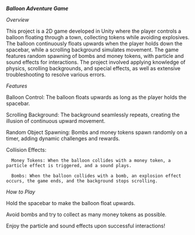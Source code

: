 ***Balloon Adventure Game***

*Overview*

  This project is a 2D game developed in Unity where the player controls a balloon floating through a town, collecting tokens while avoiding explosives. The balloon continuously floats upwards when the player holds down the spacebar, while a scrolling background simulates   movement. The game features random spawning of bombs and money tokens, with particle and sound effects for interactions. The project involved applying knowledge of physics, scrolling backgrounds, and special effects, as well as extensive troubleshooting to resolve         various errors.

*Features*

  Balloon Control: The balloon floats upwards as long as the player holds the spacebar.
  
  Scrolling Background: The background seamlessly repeats, creating the illusion of continuous upward movement.
  
  Random Object Spawning: Bombs and money tokens spawn randomly on a timer, adding dynamic challenges and rewards.
  
  Collision Effects:
  
      Money Tokens: When the balloon collides with a money token, a particle effect is triggered, and a sound plays.
      
      Bombs: When the balloon collides with a bomb, an explosion effect occurs, the game ends, and the background stops scrolling.

*How to Play*

  Hold the spacebar to make the balloon float upwards.
  
  Avoid bombs and try to collect as many money tokens as possible.
  
  Enjoy the particle and sound effects upon successful interactions!
